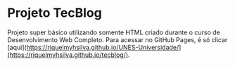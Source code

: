 # Projeto TecBlog
Projeto super básico utilizando somente HTML criado durante o curso de Desenvolvimento Web Completo.
Para acessar no GitHub Pages, é só clicar [aqui](https://riquelmyhsilva.github.io/UNES-Universidade/](https://riquelmyhsilva.github.io/tecblog/).
